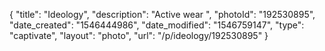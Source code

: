 {
    "title": "Ideology",
    "description": "Active wear ",
    "photoId": "192530895",
    "date_created": "1546444986",
    "date_modified": "1546759147",
    "type": "captivate",
    "layout": "photo",
    "url": "\/p\/ideology\/192530895"
}
